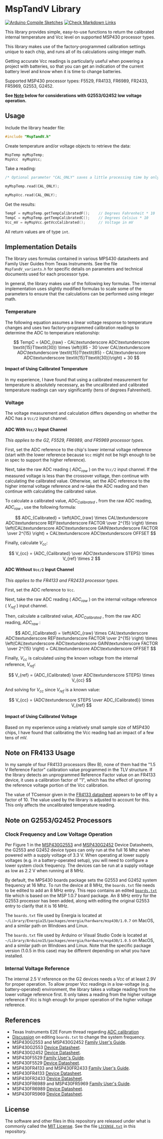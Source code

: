# MspTandV Library

[//]: # ( The formulas in this writeup are rendered with GitHub's support of LaTeX formatted math expressions. See references [10] and [11]. Since these expressions can be difficult to read as plain text, there is a Markdown comment with a plaintext readable version before the LaTeX formatted expression.  )

[![Arduino Compile Sketches](https://github.com/Andy4495/MspTandV/actions/workflows/arduino-compile-sketches.yml/badge.svg)](https://github.com/Andy4495/MspTandV/actions/workflows/arduino-compile-sketches.yml)
[![Check Markdown Links](https://github.com/Andy4495/MspTandV/actions/workflows/CheckMarkdownLinks.yml/badge.svg)](https://github.com/Andy4495/MspTandV/actions/workflows/CheckMarkdownLinks.yml)

This library provides simple, easy-to-use functions to return the calibrated internal temperature and Vcc level on supported MSP430 processor types.

This library makes use of the factory-programmed calibration settings unique to each chip, and runs all of its calculations using integer math.

Getting accurate Vcc readings is particularly useful when powering a project with batteries, so that you can get an indication of the current battery level and know when it is time to change batteries.

Supported MSP430 processor types: F5529, FR4133, FR6989, FR2433, FR5969, G2553, G2452.

**See [Note](#note-on-g2553g2452-low-voltage-operation) below for considerations with G2553/G2452 low voltage operation.**

## Usage

Include the library header file:

```cpp
#include "MspTandV.h"
```

Create temperature and/or voltage objects to retrieve the data:

```cpp
MspTemp myMspTemp;
MspVcc  myMspVcc;
```

Take a reading:

```cpp
/* Optional parameter "CAL_ONLY" saves a little processing time by only calculating calibrated temperature and skipping the uncalibrated temperature calculation. */

myMspTemp.read(CAL_ONLY);

myMspVcc.read(CAL_ONLY);
```

Get the results:

```cpp
TempF = myMspTemp.getTempCalibratedF();    // Degrees Fahrenheit * 10
TempC = myMspTemp.getTempCalibratedC();    // Degrees Celsius * 10
Vcc_mV = myMspVcc.getVccCalibrated();      // Voltage in mV
```

All return values are of type `int`.

## Implementation Details

The library uses formulas contained in various MPS430 datasheets and Family User Guides from Texas Instruments. See the file `MspTandV_variants.h` for specific details on parameters and technical documents used for each processor type.

In general, the library makes use of the following key formulas. The internal implementation uses slightly modified formulas to scale some of the parameters to ensure that the calculations can be performed using integer math.

### Temperature

The following equation assumes a linear voltage response to temperature changes and uses two factory-programmed calibration readings to determine the ADC to temperature relationship:

[//]: # ( TempC = [ADCraw - CAL_ADC_15T30] * [[85 - 30] / [CAL_ADC_15T85 - CAL_ADC15T30]] + 30 )

$$ TempC = (ADC_{raw} - CAL\textunderscore ADC\textunderscore \textit{15}T\textit{30}) \times \left({85 - 30 \over CAL\textunderscore ADC\textunderscore \textit{15}T\textit{85} - CAL\textunderscore ADC\textunderscore \textit{15}T\textit{30}}\right) + 30 $$

#### Impact of Using Calibrated Temperature

In my experience, I have found that using a calibrated measurement for temperature is absolutely necessary, as the uncalibrated and calibrated temperature readings can vary significantly (tens of degrees Fahrenheit).

### Voltage

The voltage measurement and calculation differs depending on whether the ADC has a `Vcc/2` input channel.

#### ADC With `Vcc/2` Input Channel

*This applies to the G2, F5529, FR6989, and FR5969 processor types.*

First, set the ADC reference to the chip's lower internal voltage reference (start with the lower reference because `Vcc` might not be high enough to be in spec to support the higher reference).

Next, take the raw ADC reading ( $ADC_{raw}$ ) on the `Vcc/2` input channel. If the measured voltage is less than the crossover voltage, then continue with calculating the calibrated value. Otherwise, set the ADC reference to the higher internal voltage reference and re-take the ADC reading and then continue with calculating the calibrated value.

To calculate a calibrated value, $ADC_{Calibrated}$ , from the raw ADC reading, $ADC_{raw}$ , use the following formula:

[//]: # ( ADC_Calibrated = [ADCraw * CAL_ADC_REF_FACTOR / 2^15] * [CAL_ADC_GAIN_FACTOR / 2 ^ 15] + CAL_ADC_OFFSET )

$$ ADC_{Calibrated} = \left(ADC_{raw} \times CAL\textunderscore ADC\textunderscore REF\textunderscore FACTOR \over 2^{15} \right) \times \left(CAL\textunderscore ADC\textunderscore GAIN\textunderscore FACTOR \over 2^{15} \right) + CAL\textunderscore ADC\textunderscore OFFSET $$

Finally, calculate $V_{cc}$:

[//]: # ( Vcc/2 = ADC_Calibrated * Vref / ADC_STEPS )

$$ V_{cc} = {ADC_{Calibrated} \over ADC\textunderscore STEPS} \times V_{ref} \times 2 $$

#### ADC Without `Vcc/2` Input Channel

*This applies to the FR4133 and FR2433 processor types.*

First, set the ADC reference to `Vcc`.

Next, take the raw ADC reading ( $ADC_{raw}$ ) on the internal voltage reference ( $V_{ref}$ ) input channel.

Then, calculate a calibrated value, $ADC_{Calibrated}$ , from the raw ADC reading, $ADC_{raw}$ :

[//]: # ( ADC_Calibrated = [ADCraw * CAL_ADC_REF_FACTOR / 2^15] * [CAL_ADC_GAIN_FACTOR / 2 ^ 15] + CAL_ADC_OFFSET )

$$ ADC_{Calibrated} = \left(ADC_{raw} \times CAL\textunderscore ADC\textunderscore REF\textunderscore FACTOR \over 2^{15} \right) \times \left(CAL\textunderscore ADC\textunderscore GAIN\textunderscore FACTOR \over 2^{15} \right) + CAL\textunderscore ADC\textunderscore OFFSET $$

Finally, $V_{cc}$ is calculated using the known voltage from the internal reference, $V_{ref}$:

[//]: # ( Vref = ADC_Calibrated * Vcc / ADC_STEPS )

$$ V_{ref} = {ADC_{Calibrated} \over ADC\textunderscore STEPS} \times V_{cc} $$

And solving for $V_{cc}$ since $V_{ref}$ is a known value:

[//]: # ( Vcc = Vref * ADC_STEPS / ADC_Calibrated )

$$ V_{cc} = {ADC\textunderscore STEPS \over ADC_{Calibrated}} \times V_{ref} $$

#### Impact of Using Calibrated Voltage

Based on my experience using a relatively small sample size of MSP430 chips, I have found that calibrating the Vcc reading had an impact of a few tens of mV.

## Note on FR4133 Usage

In my sample of four FR4133 processors (Rev B), none of them had the "1.5 V Reference Factor" calibration value programmed in the TLV structure. If the library detects an unprogrammed Reference Factor value on an FR4133 device, it uses a calibration factor of "1", which has the effect of ignoring the reference voltage portion of the Vcc calibration.

The value of TCsensor given in the [FR4133 datasheet][3] appears to be off by a factor of 10. The value used by the library is adjusted to account for this. This only affects the uncalibrated temperature reading.

## Note on G2553/G2452 Processors

### Clock Frequency and Low Voltage Operation

Per Figure 1 in the [MSP430G2553][1] and [MSP430G2452][2] Device Datasheets, the G2553 and G2452 device types can only run at the full 16 Mhz when powered with a supply voltage of 3.3 V. When operating at lower supply voltages (e.g. in a battery-operated setup), you will need to configure a lower system clock frequency. The devices can be run at a supply voltage as low as 2.2 V when running at 8 MHz.

By default, the MPS430 boards package sets the G2553 and G2452 system frequency at 16 Mhz. To run the device at 8 MHz, the `boards.txt` file needs to be edited to add an 8 MHz entry. This repo contains an edited [`boards.txt`](./extras/boards.txt) file which is based on the MSP 1.0.7 board package. An 8 MHz entry for the G2553 processor has been added, along with editing the original G2553 entry to clarify that it is 16 MHz.

The `boards.txt` file used by Energia is located at `~/Library/Energia15/packages/energia/hardware/msp430/1.0.7` on MacOS, and a similar path on Windows and Linux.

The `boards.txt` file used by Arduino or Visual Studio Code is located at `~/Library/Arduino15/packages/energia/hardware/msp430/1.0.5` on MacOS, and a similar path on Windows and Linux. Note that the specific package version (1.0.5 in this case) may be different depending on what you have installed.

### Internal Voltage Reference

The internal 2.5 V reference on the G2 devices needs a Vcc of at least 2.9V for proper operation. To allow proper Vcc readings in a low-voltage (e.g. battery-operated) environment, the library takes a voltage reading from the lower voltage reference first. It only takes a reading from the higher voltage reference if Vcc is high enough for proper operation of the higher voltage reference.

## References

- Texas Instruments E2E Forum thread regarding [ADC calibration](https://e2e.ti.com/support/microcontrollers/msp430/f/166/t/204428)
- [Discussion][7] on editing `boards.txt` to change the system frequency.
- MSP430G2553 and MSP430G2452 [Family User's Guide](http://www.ti.com/lit/ug/slau144j/slau144j.pdf).
- MSP430G2553 [Device Datasheet][1].
- MSP430G2452 [Device Datasheet][2].
- MSP430F5529 [Family User's Guide](http://www.ti.com/lit/pdf/slau208).
- MSP430F5529 [Device Datasheet](http://www.ti.com/lit/ds/symlink/msp430f5529.pdf).
- MSP430FR4133 and MSP430FR2433 [Family User's Guide](http://www.ti.com/lit/ug/slau445i/slau445i.pdf).
- MSP430FR4133 [Device Datasheet][3].
- MSP430FR2433 [Device Datasheet](http://www.ti.com/lit/ds/symlink/msp430fr2433.pdf).
- MSP430FR6989 and MSP430FR5969 [Family User's Guide](https://www.ti.com/lit/ug/slau367p/slau367p.pdf).
- MSP430FR6989 [Device Datasheet](http://www.ti.com/lit/ds/symlink/msp430fr6989.pdf).
- MSP430FR5969 [Device Datasheet](http://www.ti.com/lit/ds/symlink/msp430fr5969.pdf).

## License

The software and other files in this repository are released under what is commonly called the [MIT License][100]. See the file [`LICENSE.txt`][101] in this repository.

[1]: http://www.ti.com/lit/ds/symlink/msp430g2553.pdf
[2]: http://www.ti.com/lit/ds/symlink/msp430g2112.pdf
[3]: http://www.ti.com/lit/ds/symlink/msp430fr4133.pdf
[7]: https://forum.43oh.com/topic/4094-msp430g2553-1mhz-or-16mhz-how-to-set-it/
[10]: https://github.blog/2022-05-19-math-support-in-markdown/
[11]: https://docs.github.com/en/get-started/writing-on-github/working-with-advanced-formatting/writing-mathematical-expressions
[100]: https://choosealicense.com/licenses/mit/
[101]: ./LICENSE.txt
[200]: https://github.com/Andy4495/MspTandV
